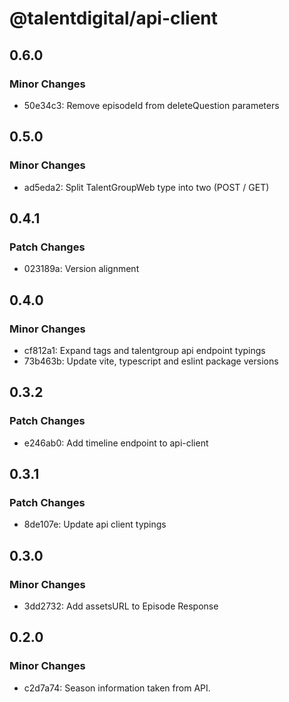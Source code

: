 # @talentdigital/api-client

## 0.6.0

### Minor Changes

- 50e34c3: Remove episodeId from deleteQuestion parameters

## 0.5.0

### Minor Changes

- ad5eda2: Split TalentGroupWeb type into two (POST / GET)

## 0.4.1

### Patch Changes

- 023189a: Version alignment

## 0.4.0

### Minor Changes

- cf812a1: Expand tags and talentgroup api endpoint typings
- 73b463b: Update vite, typescript and eslint package versions

## 0.3.2

### Patch Changes

- e246ab0: Add timeline endpoint to api-client

## 0.3.1

### Patch Changes

- 8de107e: Update api client typings

## 0.3.0

### Minor Changes

- 3dd2732: Add assetsURL to Episode Response

## 0.2.0

### Minor Changes

- c2d7a74: Season information taken from API.
